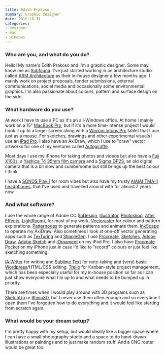 ```yaml
---
title: Edith Prakoso
summary: Graphic designer
date: 2018-10-31
categories:
- designer
- mac
- windows
---
```


### Who are you, and what do you do?

Hello! My name's Edith Prakoso and I'm a graphic designer. Some may know me as [Subfauna](https://www.instagram.com/subfauna "Edith's Instagram account."). I've just started working in an architecture studio called [ARM Architecture](http://www.armarchitecture.com.au/ "An Australian architecture and design firm.") as their in-house designer a few months ago. I mainly work on project proposals, tender submissions, external communications, social media and occasionally some environmental graphics. I'm also passionate about colours, pattern and surface design on the side. 

### What hardware do you use?

At work I have to use a PC as it's an all-Windows office. At home I mainly work on a 15" [MacBook Pro][macbook-pro], but if it's a more time-intense project I would hook it up to a larger screen along with a [Wacom Intuos Pro][intuos-pro] tablet that I use just as a mouse. For sketches, drawings and other experimental visuals I use an [iPad Pro][ipad-pro]. I also have an AxiDraw, which I use to "draw" vector artworks for one of my ventures called [Autogiraffe](https://www.instagram.com/autogiraffe "Edith's generative art Instagram account."). 

Most days I use my iPhone for taking photos and videos but also have a [Fuji X100s][x100s], a [Yashica T4 35mm film camera][yashica-t4] and a [Sigma DP2S][dp2s], an old digital camera that is a bit slow and cumbersome but still brings up the best colour I think. 

I have a [SONOS Play:1][play-1] for room vibes but also have my trusty [AIAIAI TMA-1 headphones][tma-1], that I've used and travelled around with for almost 7 years now.

### And what software?

I use the whole range of Adobe CC ([InDesign][], [Illustrator][], [Photoshop][], [After Effects][after-effects], [LightRoom][]), for most of my work. [Vectoraster][] for colour and pattern explorations. [Patternodes][] to generate patterns and animate them. [InkScape][] to operate my AxiDraw. Also sometimes I look at one-off vector generating apps such as [TexTuring][] and [StippleGen][]. I use [Procreate][procreate-ios], [Sketches][tayasui-sketches-pro-ios], [Adobe Draw][illustrator-draw-ios], [Adobe Sketch][photoshop-sketch-ios] and [iOrnament][iornament-ios] on my iPad Pro. I also have [Procreate Pocket][procreate-pocket-ios] on my iPhone just in case I'd like to "record" colours or just feel like sketching something. 

[iA Writer][ia-writer] for writing and [Sublime Text][sublime-text] for note-taking and (very) basic [Wordpress][]/HTML/CSS editing. [Trello][] for Kanban-style project management, which has been especially useful for my in-house position so far as I can just show everyone what I'm up to and what needs to be bumped up in priority. 

There are times when I would play around with 3D programs such as [SketchUp][] or [Rhino3D][rhino], but I never use them often enough and so everytime I open them I've forgotten how to do everything and it would feel like starting from scratch again.

### What would be your dream setup?

I'm pretty happy with my setup, but would ideally like a bigger space where I can have a small photography studio and a space to do hand-drawn illustrations or paintings and to just make random stuff. And a CNC router would be great too.

[after-effects]: https://www.adobe.com/products/aftereffects.html "Motion graphics and video editing software."
[dp2s]: http://web.archive.org/web/20200118073726/http://www.sigma-dp.com:80/DP2s/main.html "A 14.06 megapixel digital camera."
[ia-writer]: https://ia.net/topics/ia-writer-for-mac "A full-screen writing tool for the Mac."
[illustrator-draw-ios]: https://apps.apple.com/au/app/adobe-illustrator-draw-scalable/id911156590 "A vector drawing app."
[illustrator]: https://www.adobe.com/products/illustrator.html "A vector graphics editor."
[indesign]: https://www.adobe.com/products/indesign.html "A desktop/web publishing application."
[inkscape]: https://inkscape.org/ "An open-source vector graphics program."
[intuos-pro]: http://web.archive.org/web/20190506070316/https://www.wacom.com/en-ca/products/pen-tablets/intuos-pro-medium "A drawing tablet with multi-touch support."
[iornament-ios]: http://www.science-to-touch.com/en/iOrnament.html "An app for drawing geometric art."
[ipad-pro]: https://en.wikipedia.org/wiki/IPad_Pro "An iOS tablet."
[lightroom]: https://www.adobe.com/products/photoshop-lightroom.html "Photo management and editing software."
[macbook-pro]: https://www.apple.com/macbook-pro/ "A laptop."
[patternodes]: https://www.lostminds.com/patternodes3/ "Software for creating vector patterns."
[photoshop-sketch-ios]: https://apps.apple.com/us/app/adobe-photoshop-sketch/id839085644 "A drawing and illustration app."
[photoshop]: https://www.adobe.com/products/photoshop.html "A bitmap image editor."
[play-1]: https://www.sonos.com/en-us/shop/play1 "A wireless speaker."
[procreate-ios]: https://apps.apple.com/us/app/procreate/id425073498 "A powerful illustration app."
[procreate-pocket-ios]: https://apps.apple.com/us/app/procreate-pocket/id916366645 "A sketching app."
[rhino]: https://www.rhino3d.com/ "3D modelling software."
[sketchup]: https://www.sketchup.com/ "3D modeling software."
[stipplegen]: https://wiki.evilmadscientist.com/StippleGen "Software for creating stipple art."
[sublime-text]: http://www.sublimetext.com/ "A coder's text editor."
[tayasui-sketches-pro-ios]: https://apps.apple.com/us/app/tayasui-sketches-pro/id671867510 "A drawing app."
[texturing]: http://ivan-murit.fr/project.php?w=texturing "Dithering software."
[tma-1]: https://aiaiai.audio/store/headphones/tma-1 "DJ headphones."
[trello]: https://trello.com/ "A project management service."
[vectoraster]: https://lostminds.com/vectoraster7/ "Raster pattern software."
[wordpress]: https://wordpress.com/ "Weblog publishing software."
[x100s]: https://www.fujifilm.com/products/digital_cameras/x/fujifilm_x100s/ "A 16 megapixel digital camera."
[yashica-t4]: https://camerapedia.fandom.com/wiki/Yashica_T4 "A 35mm compact film camera."
